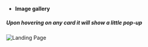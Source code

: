 
- **Image gallery**
##### Upon hovering on any card it will show a little pop-up
![Landing Page](https://github.com/mayuriwasu1/CSS-mini-projects/blob/main/image_gallery/image1.png)
